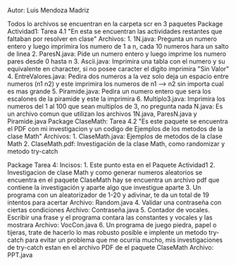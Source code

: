 Autor: Luis Mendoza Madriz 

Todos lo archivos se encuentran en la carpeta scr en 3 paquetes
Package Actividad1:
    Tarea 4.1 "En esta se encuentran las actividades restantes que faltaban por resolver en clase"
    Archivos: 
    1.           1N.java: Pregunta un numero entero y luego imprimira los numero de 1 a n, 
                          cada 10 numeros hara un salto de linea
    2.       ParesN.java: Pide un numero entero y luego imprime los numero pares desde 0 hasta n
    3.        Ascii.java: Imprimira una tabla con el numero y su equivalente en character, si no posee
                          caracter el digito imprimira "Sin Valor"
    4. EntreValores.java: Pedira dos numeros a la vez solo deja un espacio entre numeros (n1 n2) y 
                          este imprimira los numeros de n1 --> n2 sin importa cual es mas grande
    5.     Piramide.java: Pedira un numero entero que sera los escalones de la piramide y este la imprimira
    6.    Multiplo3.java: Imprimira los numeros del 1 al 100 que sean multiplos de 3, no pregunta nada
                  N.java: Es un archivo comun que utilizan los archivos 1N.java, ParesN.java y Piramide.java
Package ClaseMath:
    Tarea 4.2 "Es este paquete se encuentra el PDF con mi investigacion y un codigo de Ejemplos de los metodos
               de la clase Math"
    Archivos: 
    1.  ClaseMath.java: Ejemplos de metodos de la clase Math
    2.   ClaseMath.pdf: Investigación de la clase Math, como randomizar y metodo try-catch

Package Tarea 4:
    Incisos:
    1. Este punto esta en el Paquete Actividad1
    2. Investigacion de clase Math y como generar numeros aleatorios se encuentra en el paquete ClaseMath 
       hay se encuentra un archivo pdf que contiene la investigación y aparte algo que investigue aparte
    3. Un programa con un aleatorizador de 1-20 y adivinar, te da un total de 19 intentos para acertar
       Archivo: Random.java
    4. Validar una contraseña con ciertas condiciones
       Archivo: Contraseña.java
    5. Contador de vocales. Escribir una frase y el programa contara las constantes y vocales y las mostrara
       Archivo: VocCon.java
    6. Un programa de juego piedra, papel o tijeras, trate de hacerlo lo mas robusto posible e implente un 
       metodo try-catch para evitar un problema que me ocurria mucho, mis investigaciones de try-catch estan 
       en el archivo PDF de el paquete ClaseMath
       Archivo: PPT.java
